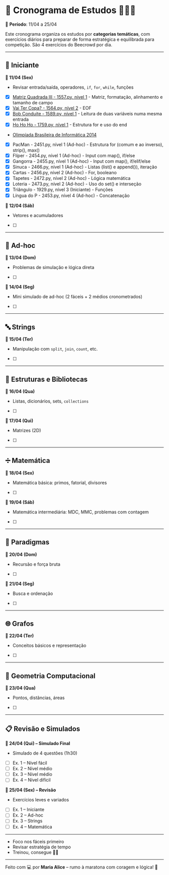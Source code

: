 # 🏁 Cronograma de Estudos  👩‍💻💜  
📅 **Período**: 11/04 a 25/04  

Este cronograma organiza os estudos por **categorias temáticas**, com exercícios diários para preparar de forma estratégica e equilibrada para competição. São 4 exercícios do Beecrowd por dia.

---

## 🧩 Iniciante
**🔹 11/04 (Sex)**
- Revisar entrada/saída, operadores, `if`, `for`, `while`, funções
- [x] [Matriz Quadrada III - 1557.py, nível 1](./Iniciante/1557.py) - Matriz, formatação, alinhamento e tamanho de campo
- [x] [Vai Ter Copa? - 1564.py, nível 2](./Iniciante/1564.py) - EOF
- [x] [Bob Conduite - 1589.py, nível 1](./Iniciante/1589.py) - Leitura de duas variáveis numa mesma entrada
- [x] [Ho Ho Ho - 1759.py, nível 1](./Iniciante/1759.py) - Estrutura for e uso do end

- [Olimpíada Brasileira de Informática 2014](./Simulados/OBI%202014/) 
- [x] PacMan - 2451.py, nível 1 (Ad-hoc) - Estrutura for (comum e ao inverso), strip(), max()
- [x] Flíper - 2454.py, nível 1 (Ad-hoc) - Input com map(), if/else
- [x] Gangorra - 2455.py, nível 1 (Ad-hoc) - Input com map(), if/elif/else
- [x] Sinuca - 2466.py, nível 1 (Ad-hoc) - Listas (list() e append()), iteração
- [x] Cartas - 2456.py, nível 2 (Ad-hoc) - For, booleano
- [x] Tapetes - 2472.py, nível 2 (Ad-hoc) - Lógica matemática
- [x] Loteria - 2473.py, nível 2 (Ad-hoc) - Uso do set() e interseção
- [x] Triângulo - 1929.py, nível 3 (Iniciante) - Funções
- [x] Língua do P - 2453.py, nível 4 (Ad-hoc) - Concatenação

**🔹 12/04 (Sáb)**
- Vetores e acumuladores
- [ ] 

---

## 🧪 Ad-hoc
**🔹 13/04 (Dom)**
- Problemas de simulação e lógica direta
- [ ] 

**🔹 14/04 (Seg)**
- Mini simulado de ad-hoc (2 fáceis + 2 médios cronometrados)
- [ ] 

---

## 🔤 Strings
**🔹 15/04 (Ter)**
- Manipulação com `split`, `join`, `count`, etc.
- [ ] 

---

## 🧱 Estruturas e Bibliotecas
**🔹 16/04 (Qua)**
- Listas, dicionários, sets, `collections`
- [ ] 

**🔹 17/04 (Qui)**
- Matrizes (2D)
- [ ] 

---

## ➗ Matemática
**🔹 18/04 (Sex)**
- Matemática básica: primos, fatorial, divisores
- [ ] 

**🔹 19/04 (Sáb)**
- Matemática intermediária: MDC, MMC, problemas com contagem
- [ ] 

---

## 🧠 Paradigmas
**🔹 20/04 (Dom)**
- Recursão e força bruta
- [ ] 

**🔹 21/04 (Seg)**
- Busca e ordenação
- [ ] 

---

## 🌐 Grafos
**🔹 22/04 (Ter)**
- Conceitos básicos e representação
- [ ] 

---

## 📐 Geometria Computacional
**🔹 23/04 (Qua)**
- Pontos, distâncias, áreas
- [ ] 

---

## 📋 Revisão e Simulados

**🔹 24/04 (Qui) – Simulado Final**
- Simulado de 4 questões (1h30)
- [ ] Ex. 1 – Nível fácil  
- [ ] Ex. 2 – Nível médio  
- [ ] Ex. 3 – Nível médio  
- [ ] Ex. 4 – Nível difícil

**🔹 25/04 (Sex) – Revisão**
- Exercícios leves e variados
- [ ] Ex. 1 – Iniciante  
- [ ] Ex. 2 – Ad-hoc  
- [ ] Ex. 3 – Strings  
- [ ] Ex. 4 – Matemática

---

- Foco nos fáceis primeiro  
- Revisar estratégia de tempo  
- Treinou, consegue 💪👑

---

Feito com 💻 por **Maria Alice** – rumo à maratona com coragem e lógica! 🌟
